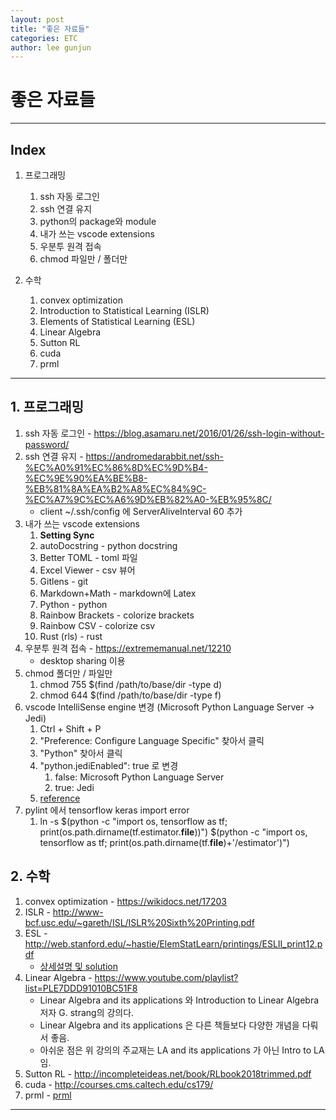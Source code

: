 ```yaml
---
layout: post
title: "좋은 자료들"
categories: ETC
author: lee gunjun
---
```


# 좋은 자료들

----

## Index

1. 프로그래밍
    1. ssh 자동 로그인
    2. ssh 연결 유지
    3. python의 package와 module
    4. 내가 쓰는 vscode extensions
    5. 우분투 원격 접속
    6. chmod 파일만 / 폴더만

2. 수학
    1. convex optimization
    2. Introduction to Statistical Learning (ISLR)
    3. Elements of Statistical Learning (ESL)
    4. Linear Algebra
    5. Sutton RL
    6. cuda
    7. prml

----

## 1. 프로그래밍

1. ssh 자동 로그인 - <https://blog.asamaru.net/2016/01/26/ssh-login-without-password/>
1. ssh 연결 유지 - <https://andromedarabbit.net/ssh-%EC%A0%91%EC%86%8D%EC%9D%B4-%EC%9E%90%EA%BE%B8-%EB%81%8A%EA%B2%A8%EC%84%9C-%EC%A7%9C%EC%A6%9D%EB%82%A0-%EB%95%8C/>
    * client ~/.ssh/config 에 ServerAliveInterval 60 추가
1. 내가 쓰는 vscode extensions
    1. **Setting Sync**
    1. autoDocstring - python docstring
    1. Better TOML - toml 파일
    1. Excel Viewer - csv 뷰어
    1. Gitlens - git
    1. Markdown+Math - markdown에 Latex
    1. Python - python
    1. Rainbow Brackets - colorize brackets
    1. Rainbow CSV - colorize csv
    1. Rust (rls) - rust
1. 우분투 원격 접속 - <https://extrememanual.net/12210>
    * desktop sharing 이용
1. chmod 폴더만 / 파일만
    1. chmod 755 $(find /path/to/base/dir -type d)
    1. chmod 644 $(find /path/to/base/dir -type f)
1. vscode IntelliSense engine 변경 (Microsoft Python Language Server $\rightarrow$ Jedi)
    1. Ctrl + Shift + P
    1. "Preference: Configure Language Specific" 찾아서 클릭
    1. "Python" 찾아서 클릭
    1. "python.jediEnabled": true 로 변경
        1. false: Microsoft Python Language Server
        1. true: Jedi
    1. [reference](https://code.visualstudio.com/docs/python/settings-reference)
1. pylint 에서 tensorflow keras import error
    1. ln -s \$(python -c "import os, tensorflow as tf; print(os.path.dirname(tf.estimator.__file__))") $(python -c "import os, tensorflow as tf; print(os.path.dirname(tf.__file__)+'/estimator')")
    

## 2. 수학

1. convex optimization - <https://wikidocs.net/17203>
2. ISLR - <http://www-bcf.usc.edu/~gareth/ISL/ISLR%20Sixth%20Printing.pdf>
3. ESL - <http://web.stanford.edu/~hastie/ElemStatLearn/printings/ESLII_print12.pdf>
    * [상세설명 및 solution](https://waxworksmath.com/Authors/G_M/Hastie/WriteUp/Weatherwax_Epstein_Hastie_Solution_Manual.pdf)
4. Linear Algebra - <https://www.youtube.com/playlist?list=PLE7DDD91010BC51F8>
    * Linear Algebra and its applications 와 Introduction to Linear Algebra 저자 G. strang의 강의다.
    * Linear Algebra and its applications 은 다른 책들보다 다양한 개념을 다뤄서 좋음.
    * 아쉬운 점은 위 강의의 주교재는 LA and its applications 가 아닌 Intro to LA 임.
5. Sutton RL - <http://incompleteideas.net/book/RLbook2018trimmed.pdf>
6. cuda - <http://courses.cms.caltech.edu/cs179/>
7. prml - [prml](http://users.isr.ist.utl.pt/~wurmd/Livros/school/Bishop%20-%20Pattern%20Recognition%20And%20Machine%20Learning%20-%20Springer%20%202006.pdf)

----
